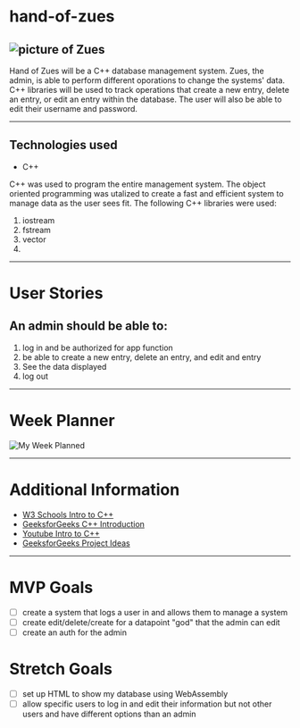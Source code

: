 # hand-of-zues

![picture of Zues](https://i.pinimg.com/originals/a0/9b/f2/a09bf213e173fd54848d3e17ecd127a2.jpg)
---
Hand of Zues will be a C++ database management system. Zues, the admin, is able to perform different oporations to change the systems' data. C++ libraries will be used to track operations that create a new entry, delete an entry, or edit an entry within the database. The user will also be able to edit their username and password. 

---
## Technologies used

* C++

C++ was used to program the entire management system. The object oriented programming was utalized to create a fast and efficient system to manage data as the user sees fit. The following C++ libraries were used:
1. iostream
2. fstream
3. vector
4. <string>


---
# User Stories

## An admin should be able to:
1. log in and be authorized for app function
2. be able to create a new entry, delete an entry, and edit and entry
3. See the data displayed
4. log out

---
# Week Planner
![My Week Planned](https://user-images.githubusercontent.com/108956371/197700614-0ffb2559-b1fe-4c15-8dc8-2a7494b9b3fb.png)

---
# Additional Information
* [W3 Schools Intro to C++](https://www.w3schools.com/cpp/cpp_intro.asp)
* [GeeksforGeeks C++ Introduction](https://www.geeksforgeeks.org/c-plus-plus/)
* [Youtube Intro to C++](https://www.youtube.com/watch?v=OTroAxvRNbw&t=1s)
* [GeeksforGeeks Project Ideas](https://www.geeksforgeeks.org/top-7-cpp-project-ideas-for-beginners/)

---
# MVP Goals

- [ ] create a system that logs a user in and allows them to manage a system
- [ ] create edit/delete/create for a datapoint "god" that the admin can edit
- [ ] create an auth for the admin

# Stretch Goals

- [ ] set up HTML to show my database using WebAssembly
- [ ] allow specific users to log in and edit their information but not other users and have different options than an admin
